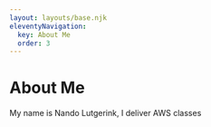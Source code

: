 ```yaml
---
layout: layouts/base.njk
eleventyNavigation:
  key: About Me
  order: 3
---
```

# About Me

My name is Nando Lutgerink, I deliver AWS classes
